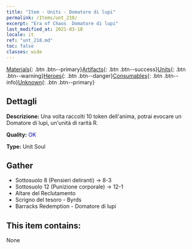 ```yaml
---
title: "Item - Units - Domatore di lupi"
permalink: /Items/unt_218/
excerpt: "Era of Chaos  Domatore di lupi"
last_modified_at: 2021-03-18
locale: it
ref: "unt_218.md"
toc: false
classes: wide
---
```

 [Materials](/it/Items/){: .btn .btn--primary}[Artifacts](/it/Items/Artifacts/){: .btn .btn--success}[Units](/it/Items/Units/){: .btn .btn--warning}[Heroes](/it/Items/Heroes/){: .btn .btn--danger}[Consumables](/it/Items/Consumables/){: .btn .btn--info}[Unknown](/it/Items/Unknown/){: .btn .btn--primary}

## Dettagli
 **Descrizione:** Una volta raccolti 10 token dell'anima, potrai evocare un Domatore di lupi, un'unità di rarità R.

 **Quality:** <span style="color: #0000CD">OK</span>

 **Type:** Unit Soul

## Gather

*    Sottosuolo 8 (Pensieri deliranti) -> 8-3 
*    Sottosuolo 12 (Punizione corporale) -> 12-1 
*    Altare del Reclutamento 
*    Scrigno del tesoro - Byrds 
*    Barracks Redemption - Domatore di lupi 

## This item contains:

  None

